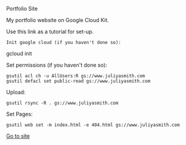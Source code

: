 Portfolio Site

My portfolio website on Google Cloud Kit.

Use this link as a tutorial for set-up.

    Init google cloud (if you haven't done so):

gcloud init

Set permissions (if you haven't done so):

    gsutil acl ch -u AllUsers:R gs://www.juliyasmith.com
    gsutil defacl set public-read gs://www.juliyasmith.com

Upload:

    gsutil rsync -R . gs://www.juliyasmith.com

Set Pages:

    gsutil web set -m index.html -e 404.html gs://www.juliyasmith.com

[Go to site](http://www.juliyasmith.com)
